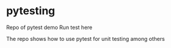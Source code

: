 # pytesting
Repo of pytest demo
Run test here

The repo shows how to use pytest for unit testing among others
